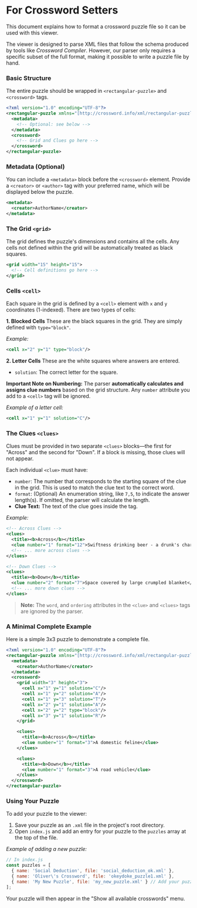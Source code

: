 # For Crossword Setters

This document explains how to format a crossword puzzle file so it can be used with this viewer.

The viewer is designed to parse XML files that follow the schema produced by tools like *Crossword Compiler*. However, our parser only requires a specific subset of the full format, making it possible to write a puzzle file by hand.

### Basic Structure

The entire puzzle should be wrapped in `<rectangular-puzzle>` and `<crossword>` tags.

```xml
<?xml version="1.0" encoding="UTF-8"?>
<rectangular-puzzle xmlns="[http://crossword.info/xml/rectangular-puzzle](http://crossword.info/xml/rectangular-puzzle)">
  <metadata>
    <!-- Optional: see below -->
  </metadata>
  <crossword>
    <!-- Grid and Clues go here -->
  </crossword>
</rectangular-puzzle>
```

### Metadata (Optional)

You can include a `<metadata>` block before the `<crossword>` element. Provide a `<creator>` or `<author>` tag with your preferred name, which will be displayed below the puzzle.

```xml
<metadata>
  <creator>AuthorName</creator>
</metadata>
```

### The Grid `<grid>`

The grid defines the puzzle's dimensions and contains all the cells. Any cells not defined within the grid will be automatically treated as black squares.

```xml
<grid width="15" height="15">
  <!-- Cell definitions go here -->
</grid>
```

### Cells `<cell>`

Each square in the grid is defined by a `<cell>` element with `x` and `y` coordinates (1-indexed). There are two types of cells:

**1. Blocked Cells**
These are the black squares in the grid. They are simply defined with `type="block"`.

*Example:*
```xml
<cell x="2" y="1" type="block"/>
```

**2. Letter Cells**
These are the white squares where answers are entered.
- `solution`: The correct letter for the square.

**Important Note on Numbering:** The parser **automatically calculates and assigns clue numbers** based on the grid structure. Any `number` attribute you add to a `<cell>` tag will be ignored.

*Example of a letter cell:*
```xml
<cell x="1" y="1" solution="C"/>
```

### The Clues `<clues>`

Clues must be provided in two separate `<clues>` blocks—the first for "Across" and the second for "Down". If a block is missing, those clues will not appear.

Each individual `<clue>` must have:
- `number`: The number that corresponds to the starting square of the clue in the grid. This is used to match the clue text to the correct word.
- `format`: (Optional) An enumeration string, like `7,5`, to indicate the answer length(s). If omitted, the parser will calculate the length.
- **Clue Text:** The text of the clue goes inside the tag.

*Example:*
```xml
<!-- Across Clues -->
<clues>
  <title><b>Across</b></title>
  <clue number="1" format="12">Swiftness drinking beer - a drunk's charm?</clue>
  <!-- ... more across clues -->
</clues>

<!-- Down Clues -->
<clues>
  <title><b>Down</b></title>
  <clue number="2" format="7">Space covered by large crumpled blanket</clue>
  <!-- ... more down clues -->
</clues>
```
> **Note:** The `word`, and `ordering` attributes in the `<clue>` and `<clues>` tags are ignored by the parser.

### A Minimal Complete Example

Here is a simple 3x3 puzzle to demonstrate a complete file.

```xml
<?xml version="1.0" encoding="UTF-8"?>
<rectangular-puzzle xmlns="[http://crossword.info/xml/rectangular-puzzle](http://crossword.info/xml/rectangular-puzzle)">
  <metadata>
    <creator>AuthorName</creator>
  </metadata>
  <crossword>
    <grid width="3" height="3">
      <cell x="1" y="1" solution="C"/>
      <cell x="1" y="2" solution="A"/>
      <cell x="1" y="3" solution="T"/>
      <cell x="2" y="1" solution="A"/>
      <cell x="2" y="2" type="block"/>
      <cell x="3" y="1" solution="R"/>
    </grid>

    <clues>
      <title><b>Across</b></title>
      <clue number="1" format="3">A domestic feline</clue>
    </clues>

    <clues>
      <title><b>Down</b></title>
      <clue number="1" format="3">A road vehicle</clue>
    </clues>
  </crossword>
</rectangular-puzzle>
```

### Using Your Puzzle

To add your puzzle to the viewer:
1.  Save your puzzle as an `.xml` file in the project's root directory.
2.  Open `index.js` and add an entry for your puzzle to the `puzzles` array at the top of the file.

*Example of adding a new puzzle:*
```javascript
// In index.js
const puzzles = [
  { name: 'Social Deduction', file: 'social_deduction_ok.xml' },
  { name: 'Oliver\'s Crossword', file: 'okeydoke_puzzle1.xml' },
  { name: 'My New Puzzle', file: 'my_new_puzzle.xml' } // Add your puzzle here
];
```
Your puzzle will then appear in the "Show all available crosswords" menu.
